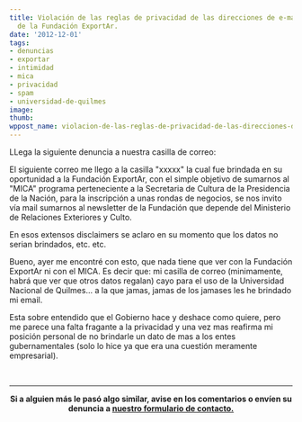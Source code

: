 ```yaml
---
title: Violación de las reglas de privacidad de las direcciones de e-mail por parte
  de la Fundación ExportAr.
date: '2012-12-01'
tags:
- denuncias
- exportar
- intimidad
- mica
- privacidad
- spam
- universidad-de-quilmes
image: 
thumb: 
wppost_name: violacion-de-las-reglas-de-privacidad-de-las-direcciones-de-e-mail-por-parte-del-mica
---
```


LLega la siguiente denuncia a nuestra casilla de correo:

El siguiente correo me llego a la casilla "xxxxx" la cual fue brindada en su oportunidad a la Fundación ExportAr, con el simple objetivo de sumarnos al "MICA" programa perteneciente a la Secretaria de Cultura de la Presidencia de la Nación, para la inscripción a unas rondas de negocios, se nos invito vía mail sumarnos al newsletter de la Fundación que depende del Ministerio de Relaciones Exteriores y Culto.

En esos extensos disclaimers se aclaro en su momento que los datos no serian brindados, etc. etc.

Bueno, ayer me encontré con esto, que nada tiene que ver con la Fundación ExportAr ni con el MICA. Es decir que: mi casilla de correo (minimamente, habrá que ver que otros datos regalan) cayo para el uso de la Universidad Nacional de Quilmes... a la que jamas, jamas de los jamases les he brindado mi email.

Esta sobre entendido que el Gobierno hace y deshace como quiere, pero me parece una falta fragante a la privacidad y una vez mas reafirma mi posición personal de no brindarle un dato de mas a los entes gubernamentales (solo lo hice ya que era una cuestión meramente empresarial).

&nbsp;

<hr />
<p style="text-align: center;"><strong>Si a alguien más le pasó algo similar, avise en los comentarios o envíen su denuncia a <a href="http://www.partidopirata.com.ar/contacto" target="_blank">nuestro formulario de contacto.</a></strong></p>
